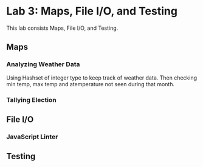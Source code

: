 # Lab 3: Maps, File I/O, and Testing
This lab consists Maps, File I/O, and Testing.

## Maps
### Analyzing Weather Data
Using Hashset of integer type to keep track of weather data. Then checking min temp, max temp and atemperature not seen during that month. 

### Tallying Election

## File I/O
### JavaScript Linter

## Testing

